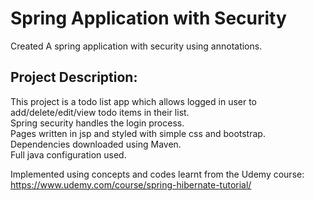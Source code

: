 # Spring Application with Security

Created A spring application with security using annotations.

## Project Description:  
This project is a todo list app which allows logged in user to add/delete/edit/view todo items in their list.  
Spring security handles the login process.  
Pages written in jsp and styled with simple css and bootstrap.  
Dependencies downloaded using Maven.  
Full java configuration used.  

Implemented using concepts and codes learnt from the Udemy course:
https://www.udemy.com/course/spring-hibernate-tutorial/
